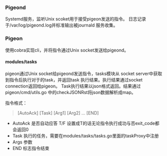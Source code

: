### Pigeond

Systemd服务，监听Unix scoket用于接受pigeon发送的指令。
日志记录于/var/log/pigeond.log并标准输出被journald
服务收集。

### Pigeon

使用cobra实现cli，并将指令通过Unix socket发送给pigeond。

#### modules/tasks

pigeon通过Unix socket给pigeond发送指令，tasks模块从
socket server中获取到指令后执行对于的task，并返回task
执行结果。执行结果通过socket connection返回给pigeon。
Task执行结果以json格式返回。结果通过pigeon/cmd/utils.go
中的checkJSONRst将json数据解析成map。

指令格式：

> [AutoAck] [Task] [Arg1] [Arg2] ... [END]

* AutoAck 是否自动应答 T/F 设置成T的话无论指令执行成功与否exit_code都会返回0
* Task 执行的任务，需要在modules/tasks/tasks.go里面的taskProxy中注册
* Args 参数
* END 标志指令结束